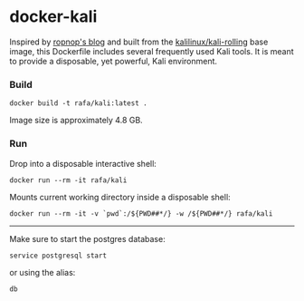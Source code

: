 # docker-kali

Inspired by [ropnop's blog](https://blog.ropnop.com/docker-for-pentesters/) and built from the [kalilinux/kali-rolling](https://www.kali.org/docs/containers/official-kalilinux-docker-images/) base image, this Dockerfile includes several frequently used Kali tools. It is meant to provide a disposable, yet powerful, Kali environment.

### Build

```
docker build -t rafa/kali:latest .
```

Image size is approximately 4.8 GB.

### Run

Drop into a disposable interactive shell:
```
docker run --rm -it rafa/kali
```


Mounts current working directory inside a disposable shell:
```
docker run --rm -it -v `pwd`:/${PWD##*/} -w /${PWD##*/} rafa/kali
```

---

Make sure to start the postgres database:
```
service postgresql start
```
or using the alias:
```
db
```
